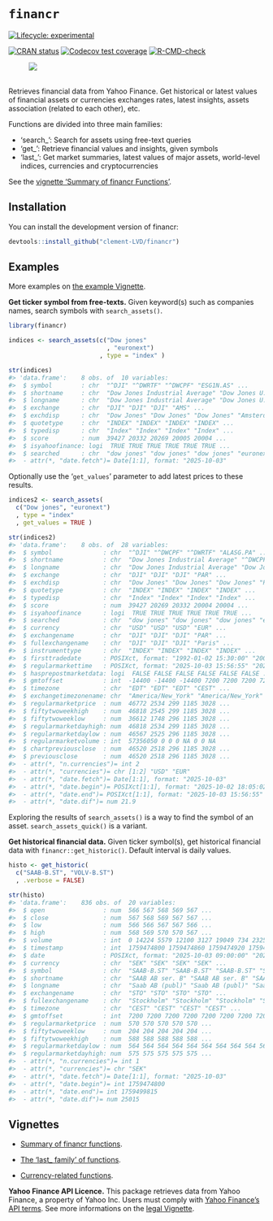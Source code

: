 
# `financr`

<!-- badges: start -->

[![Lifecycle:
experimental](https://img.shields.io/badge/lifecycle-experimental-orange.svg)](https://lifecycle.r-lib.org/articles/stages.html#experimental)

[![CRAN
status](https://www.r-pkg.org/badges/version/financr)](https://CRAN.R-project.org/package=financr)
[![Codecov test
coverage](https://codecov.io/gh/Clement-LVD/financr/graph/badge.svg)](https://app.codecov.io/gh/Clement-LVD/financr)
[![R-CMD-check](https://github.com/Clement-LVD/financr/actions/workflows/R-CMD-check.yaml/badge.svg)](https://github.com/Clement-LVD/financr/actions/workflows/R-CMD-check.yaml)
<!-- badges: end -->

<figure>
<img
src="https://img.shields.io/badge/Package-bold?style=flat&amp;logoColor=black&amp;logoSize=2&amp;label=R&amp;labelColor=black&amp;color=green"
alt=" " />
<figcaption aria-hidden="true"> </figcaption>
</figure>

Retrieves financial data from Yahoo Finance. Get historical or latest
values of financial assets or currencies exchanges rates, latest
insights, assets association (related to each other), etc.

Functions are divided into three main families:

- ‘search\_’: Search for assets using free-text queries
- ‘get\_’: Retrieve financial values and insights, given symbols
- ‘last\_’: Get market summaries, latest values of major assets,
  world-level indices, currencies and cryptocurrencies

See the [vignette ‘Summary of financr
Functions’](https://clement-lvd.github.io/financr/articles/Functions_summary.html).

## Installation

You can install the development version of financr:

``` r
devtools::install_github("clement-LVD/financr")
```

## Examples

More examples on [the example
Vignette](https://clement-lvd.github.io/financr/articles/example.html).

**Get ticker symbol from free-texts.** Given keyword(s) such as
companies names, search symbols with `search_assets()`.

``` r
library(financr)

indices <- search_assets(c("Dow jones"
                           , "euronext")
                         , type = "index" )

str(indices)
#> 'data.frame':    8 obs. of  10 variables:
#>  $ symbol        : chr  "^DJI" "^DWRTF" "^DWCPF" "ESG1N.AS" ...
#>  $ shortname     : chr  "Dow Jones Industrial Average" "Dow Jones U.S. Select REIT Inde" "^DWCPF" "Euronext Eurozone 100 ESG NR" ...
#>  $ longname      : chr  "Dow Jones Industrial Average" "Dow Jones U.S. Select REIT Inde" "Dow Jones U.S. Completion Total Stock Market Index" "Euronext Eurozone 100 ESG NR" ...
#>  $ exchange      : chr  "DJI" "DJI" "DJI" "AMS" ...
#>  $ exchdisp      : chr  "Dow Jones" "Dow Jones" "Dow Jones" "Amsterdam" ...
#>  $ quotetype     : chr  "INDEX" "INDEX" "INDEX" "INDEX" ...
#>  $ typedisp      : chr  "Index" "Index" "Index" "Index" ...
#>  $ score         : num  39427 20332 20269 20005 20004 ...
#>  $ isyahoofinance: logi  TRUE TRUE TRUE TRUE TRUE TRUE ...
#>  $ searched      : chr  "dow jones" "dow jones" "dow jones" "euronext" ...
#>  - attr(*, "date.fetch")= Date[1:1], format: "2025-10-03"
```

Optionally use the ‘`get_values`’ parameter to add latest prices to
these results.

``` r
indices2 <- search_assets(
  c("Dow jones", "euronext")
  , type = "index"
  , get_values = TRUE )

str(indices2)
#> 'data.frame':    8 obs. of  28 variables:
#>  $ symbol              : chr  "^DJI" "^DWCPF" "^DWRTF" "ALASG.PA" ...
#>  $ shortname           : chr  "Dow Jones Industrial Average" "^DWCPF" "Dow Jones U.S. Select REIT Inde" "Euronext Growth All-Share Index" ...
#>  $ longname            : chr  "Dow Jones Industrial Average" "Dow Jones U.S. Completion Total Stock Market Index" "Dow Jones U.S. Select REIT Inde" "Euronext Growth All-Share Index" ...
#>  $ exchange            : chr  "DJI" "DJI" "DJI" "PAR" ...
#>  $ exchdisp            : chr  "Dow Jones" "Dow Jones" "Dow Jones" "Paris" ...
#>  $ quotetype           : chr  "INDEX" "INDEX" "INDEX" "INDEX" ...
#>  $ typedisp            : chr  "Index" "Index" "Index" "Index" ...
#>  $ score               : num  39427 20269 20332 20004 20004 ...
#>  $ isyahoofinance      : logi  TRUE TRUE TRUE TRUE TRUE TRUE ...
#>  $ searched            : chr  "dow jones" "dow jones" "dow jones" "euronext" ...
#>  $ currency            : chr  "USD" "USD" "USD" "EUR" ...
#>  $ exchangename        : chr  "DJI" "DJI" "DJI" "PAR" ...
#>  $ fullexchangename    : chr  "DJI" "DJI" "DJI" "Paris" ...
#>  $ instrumenttype      : chr  "INDEX" "INDEX" "INDEX" "INDEX" ...
#>  $ firsttradedate      : POSIXct, format: "1992-01-02 15:30:00" "2006-08-24 15:30:00" ...
#>  $ regularmarkettime   : POSIXct, format: "2025-10-03 15:56:55" "2025-10-03 15:56:54" ...
#>  $ hasprepostmarketdata: logi  FALSE FALSE FALSE FALSE FALSE FALSE ...
#>  $ gmtoffset           : int  -14400 -14400 -14400 7200 7200 7200 7200 7200
#>  $ timezone            : chr  "EDT" "EDT" "EDT" "CEST" ...
#>  $ exchangetimezonename: chr  "America/New_York" "America/New_York" "America/New_York" "Europe/Paris" ...
#>  $ regularmarketprice  : num  46772 2534 299 1185 3028 ...
#>  $ fiftytwoweekhigh    : num  46818 2545 299 1185 3028 ...
#>  $ fiftytwoweeklow     : num  36612 1748 296 1185 3028 ...
#>  $ regularmarketdayhigh: num  46818 2534 299 1185 3028 ...
#>  $ regularmarketdaylow : num  46567 2525 296 1185 3028 ...
#>  $ regularmarketvolume : int  57356050 0 0 0 NA 0 0 NA
#>  $ chartpreviousclose  : num  46520 2518 296 1185 3028 ...
#>  $ previousclose       : num  46520 2518 296 1185 3028 ...
#>  - attr(*, "n.currencies")= int 2
#>  - attr(*, "currencies")= chr [1:2] "USD" "EUR"
#>  - attr(*, "date.fetch")= Date[1:1], format: "2025-10-03"
#>  - attr(*, "date.begin")= POSIXct[1:1], format: "2025-10-02 18:05:02"
#>  - attr(*, "date.end")= POSIXct[1:1], format: "2025-10-03 15:56:55"
#>  - attr(*, "date.dif")= num 21.9
```

Exploring the results of `search_assets()` is a way to find the symbol
of an asset. `search_assets_quick()` is a variant.

**Get historical financial data.** Given ticker symbol(s), get
historical financial data with `financr::get_historic()`. Default
interval is daily values.

``` r
histo <- get_historic(
  c("SAAB-B.ST", "VOLV-B.ST")
  , .verbose = FALSE)

str(histo)
#> 'data.frame':    836 obs. of  20 variables:
#>  $ open                : num  566 567 568 569 567 ...
#>  $ close               : num  567 568 569 567 567 ...
#>  $ low                 : num  566 566 567 567 566 ...
#>  $ high                : num  568 569 570 570 567 ...
#>  $ volume              : int  0 14224 5579 12100 3127 19049 734 2325 3713 4596 ...
#>  $ timestamp           : int  1759474800 1759474860 1759474920 1759474980 1759475040 1759475100 1759475160 1759475220 1759475280 1759475340 ...
#>  $ date                : POSIXct, format: "2025-10-03 09:00:00" "2025-10-03 09:01:00" ...
#>  $ currency            : chr  "SEK" "SEK" "SEK" "SEK" ...
#>  $ symbol              : chr  "SAAB-B.ST" "SAAB-B.ST" "SAAB-B.ST" "SAAB-B.ST" ...
#>  $ shortname           : chr  "SAAB AB ser. B" "SAAB AB ser. B" "SAAB AB ser. B" "SAAB AB ser. B" ...
#>  $ longname            : chr  "Saab AB (publ)" "Saab AB (publ)" "Saab AB (publ)" "Saab AB (publ)" ...
#>  $ exchangename        : chr  "STO" "STO" "STO" "STO" ...
#>  $ fullexchangename    : chr  "Stockholm" "Stockholm" "Stockholm" "Stockholm" ...
#>  $ timezone            : chr  "CEST" "CEST" "CEST" "CEST" ...
#>  $ gmtoffset           : int  7200 7200 7200 7200 7200 7200 7200 7200 7200 7200 ...
#>  $ regularmarketprice  : num  570 570 570 570 570 ...
#>  $ fiftytwoweeklow     : num  204 204 204 204 204 ...
#>  $ fiftytwoweekhigh    : num  588 588 588 588 588 ...
#>  $ regularmarketdaylow : num  564 564 564 564 564 564 564 564 564 564 ...
#>  $ regularmarketdayhigh: num  575 575 575 575 575 ...
#>  - attr(*, "n.currencies")= int 1
#>  - attr(*, "currencies")= chr "SEK"
#>  - attr(*, "date.fetch")= Date[1:1], format: "2025-10-03"
#>  - attr(*, "date.begin")= int 1759474800
#>  - attr(*, "date.end")= int 1759499815
#>  - attr(*, "date.dif")= num 25015
```

## Vignettes

- [Summary of financr
  functions](https://clement-lvd.github.io/financr/articles/Functions_summary.html).

- [The ‘last\_ family’ of
  functions](https://clement-lvd.github.io/financr/articles/last_family.html).

- [Currency-related
  functions](https://clement-lvd.github.io/financr/articles/currencies.html).

**Yahoo Finance API Licence.** This package retrieves data from Yahoo
Finance, a property of Yahoo Inc. Users must comply with [Yahoo
Finance’s API
terms](https://legal.yahoo.com/us/en/yahoo/terms/product-atos/apiforydn/index.html).
See more informations on the [legal
Vignette](https://clement-lvd.github.io/financr/articles/About_the_Yahoo_Finance_License.html).
